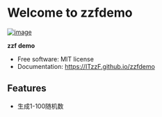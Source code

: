 # Welcome to zzfdemo


[![image](https://img.shields.io/pypi/v/zzfdemo.svg)](https://pypi.python.org/pypi/zzfdemo)


**zzf demo**


-   Free software: MIT license
-   Documentation: <https://ITzzF.github.io/zzfdemo>
    

## Features

-   生成1-100随机数
